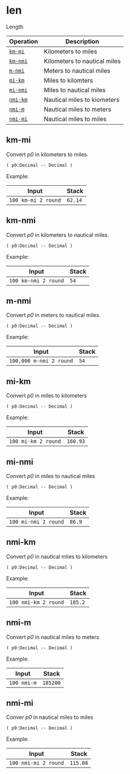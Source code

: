 <!-- Document generated by "gen-doc"; DO NOT EDIT -->
# len

Length

| Operation    | Description
|--------------|---------------
| [`km-mi`](#km-mi) | Kilometers to miles
| [`km-nmi`](#km-nmi) | Kilometers to nautical miles
| [`m-nmi`](#m-nmi) | Meters to nautical miles
| [`mi-km`](#mi-km) | Miles to kilomters
| [`mi-nmi`](#mi-nmi) | Miles to nautical miles
| [`nmi-km`](#nmi-km) | Nautical miles to kiometers
| [`nmi-m`](#nmi-m) | Nautical miles to meters
| [`nmi-mi`](#nmi-mi) | Nautical miles to miles


## km-mi

Convert *p0* in kilometers to miles.

	( p0:Decimal -- Decimal )

Example:

<!-- test: km-mi -->

| Input               | Stack
|---------------------|---------------
| `100 km-mi 2 round` | `62.14`

## km-nmi

Convert *p0* in kilometers to nautical miles.

	( p0:Decimal -- Decimal )

Example:

<!-- test: km-nmi -->

| Input                | Stack
|----------------------|---------------
| `100 km-nmi 2 round` | `54`

## m-nmi

Convert *p0* in meters to nautical miles.

	( p0:Decimal -- Decimal )

Example:

<!-- test: m-nmi -->

| Input                   | Stack
|-------------------------|---------------
| `100,000 m-nmi 2 round` | `54`

## mi-km

Convert *p0* in miles to kilometers

	( p0:Decimal -- Decimal )

Example:

<!-- test: mi-km -->

| Input               | Stack
|---------------------|---------------
| `100 mi-km 2 round` | `160.93`

## mi-nmi

Convert *p0* in miles to nautical miles

	( p0:Decimal -- Decimal )

Example:

<!-- test: mi-nmi -->

| Input                | Stack
|----------------------|---------------
| `100 mi-nmi 2 round` | `86.9`

## nmi-km

Convert *p0* in nautical mlies to kilometers

	( p0:Decimal -- Decimal )

Example:

<!-- test: nmi-km -->

| Input                | Stack
|----------------------|---------------
| `100 nmi-km 2 round` | `185.2`

## nmi-m

Convert *p0* in nautical miles to meters

	( p0:Decimal -- Decimal )

Example:

<!-- test: nmi-m -->

| Input       | Stack
|-------------|---------------
| `100 nmi-m` | `185200`

## nmi-mi

Conver *p0* in nautical miles to miles

	( p0:Decimal -- Decimal )

Example:

<!-- test: nmi-mi -->

| Input                | Stack
|----------------------|---------------
| `100 nmi-mi 2 round` | `115.08`
